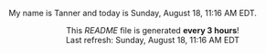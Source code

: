 My name is Tanner and today is Sunday, August 18, 11:16 AM EDT.

<p align="center">This <i>README</i> file is generated <b>every 3 hours</b>!</br>Last refresh: Sunday, August 18, 11:16 AM EDT<br /></p>
